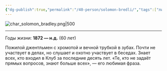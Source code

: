 ```yaml
---
{"dg-publish":true,"permalink":"/40-person/solomon-bredli/","tags":["личность/клуб"]}
---
```


![char_solomon_bradley.png|500](/img/user/90.%20files/char_solomon_bradley.png)
***
Годы жизни: **1872 — н.д.** (60 лет)

Пожилой джентльмен с хромотой и вечной трубкой в зубах. Почти не участвует в делах, но слушает и охотно участвует в беседах. Знает всех, кто входил в Клуб за последние десять лет. «Те, кто не задаёт прямых вопросов, знают больше всех», — его любимая фраза.